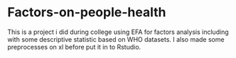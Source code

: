 # Factors-on-people-health
This is a project i did during college using EFA for factors analysis including with some descriptive statistic based on WHO datasets. I also made some preprocesses on xl before put it in to Rstudio.
